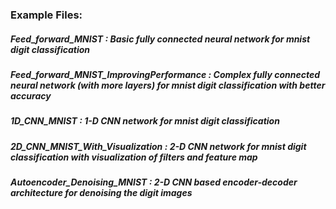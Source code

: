 ### Example Files:

##### Feed_forward_MNIST : Basic fully connected neural network for mnist digit classification

##### Feed_forward_MNIST_ImprovingPerformance : Complex fully connected neural network (with more layers) for mnist digit classification with better accuracy

##### 1D_CNN_MNIST : 1-D CNN network for mnist digit classification 

##### 2D_CNN_MNIST_With_Visualization : 2-D CNN network for mnist digit classification with visualization of filters and feature map

##### Autoencoder_Denoising_MNIST : 2-D CNN based encoder-decoder architecture for denoising the digit images

